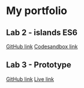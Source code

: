 # My portfolio

## Lab 2 - islands ES6
[GitHub link](https://github.com/Bram-Colleman/DEV5-portfolio/tree/main/Lab%202%20-%20Islands)
[Codesandbox link](https://codesandbox.io/p/sandbox/islandses6?file=%2Fstyles%2Fstyle.css%3A45%2C1&layout=%257B%2522sidebarPanel%2522%253A%2522EXPLORER%2522%252C%2522rootPanelGroup%2522%253A%257B%2522direction%2522%253A%2522horizontal%2522%252C%2522contentType%2522%253A%2522UNKNOWN%2522%252C%2522type%2522%253A%2522PANEL_GROUP%2522%252C%2522id%2522%253A%2522ROOT_LAYOUT%2522%252C%2522panels%2522%253A%255B%257B%2522type%2522%253A%2522PANEL_GROUP%2522%252C%2522contentType%2522%253A%2522UNKNOWN%2522%252C%2522direction%2522%253A%2522vertical%2522%252C%2522id%2522%253A%2522clpskesc600063j6hhdfb80zz%2522%252C%2522sizes%2522%253A%255B70%252C30%255D%252C%2522panels%2522%253A%255B%257B%2522type%2522%253A%2522PANEL_GROUP%2522%252C%2522contentType%2522%253A%2522EDITOR%2522%252C%2522direction%2522%253A%2522horizontal%2522%252C%2522id%2522%253A%2522EDITOR%2522%252C%2522panels%2522%253A%255B%257B%2522type%2522%253A%2522PANEL%2522%252C%2522contentType%2522%253A%2522EDITOR%2522%252C%2522id%2522%253A%2522clpskesc600023j6h2n3bvxjy%2522%257D%255D%257D%252C%257B%2522type%2522%253A%2522PANEL_GROUP%2522%252C%2522contentType%2522%253A%2522SHELLS%2522%252C%2522direction%2522%253A%2522horizontal%2522%252C%2522id%2522%253A%2522SHELLS%2522%252C%2522panels%2522%253A%255B%257B%2522type%2522%253A%2522PANEL%2522%252C%2522contentType%2522%253A%2522SHELLS%2522%252C%2522id%2522%253A%2522clpskesc600033j6h7ahp8551%2522%257D%255D%252C%2522sizes%2522%253A%255B100%255D%257D%255D%257D%252C%257B%2522type%2522%253A%2522PANEL_GROUP%2522%252C%2522contentType%2522%253A%2522DEVTOOLS%2522%252C%2522direction%2522%253A%2522vertical%2522%252C%2522id%2522%253A%2522DEVTOOLS%2522%252C%2522panels%2522%253A%255B%257B%2522type%2522%253A%2522PANEL%2522%252C%2522contentType%2522%253A%2522DEVTOOLS%2522%252C%2522id%2522%253A%2522clpskesc600053j6hwpdhqcep%2522%257D%255D%252C%2522sizes%2522%253A%255B100%255D%257D%255D%252C%2522sizes%2522%253A%255B50%252C50%255D%257D%252C%2522tabbedPanels%2522%253A%257B%2522clpskesc600023j6h2n3bvxjy%2522%253A%257B%2522tabs%2522%253A%255B%257B%2522id%2522%253A%2522clpskesc600013j6hkit7qodc%2522%252C%2522mode%2522%253A%2522permanent%2522%252C%2522type%2522%253A%2522FILE%2522%252C%2522filepath%2522%253A%2522%252Findex.html%2522%252C%2522state%2522%253A%2522IDLE%2522%257D%252C%257B%2522id%2522%253A%2522clpskhhr300023j6hl68hh6vz%2522%252C%2522mode%2522%253A%2522permanent%2522%252C%2522type%2522%253A%2522FILE%2522%252C%2522initialSelections%2522%253A%255B%257B%2522startLineNumber%2522%253A45%252C%2522startColumn%2522%253A1%252C%2522endLineNumber%2522%253A45%252C%2522endColumn%2522%253A1%257D%255D%252C%2522filepath%2522%253A%2522%252Fstyles%252Fstyle.css%2522%252C%2522state%2522%253A%2522IDLE%2522%257D%255D%252C%2522id%2522%253A%2522clpskesc600023j6h2n3bvxjy%2522%252C%2522activeTabId%2522%253A%2522clpskhhr300023j6hl68hh6vz%2522%257D%252C%2522clpskesc600053j6hwpdhqcep%2522%253A%257B%2522tabs%2522%253A%255B%257B%2522id%2522%253A%2522clpskesc600043j6h9bjgx2zd%2522%252C%2522mode%2522%253A%2522permanent%2522%252C%2522type%2522%253A%2522UNASSIGNED_PORT%2522%252C%2522port%2522%253A0%252C%2522path%2522%253A%2522%2522%257D%255D%252C%2522id%2522%253A%2522clpskesc600053j6hwpdhqcep%2522%252C%2522activeTabId%2522%253A%2522clpskesc600043j6h9bjgx2zd%2522%257D%252C%2522clpskesc600033j6h7ahp8551%2522%253A%257B%2522tabs%2522%253A%255B%255D%252C%2522id%2522%253A%2522clpskesc600033j6h7ahp8551%2522%257D%257D%252C%2522showDevtools%2522%253Atrue%252C%2522showShells%2522%253Atrue%252C%2522showSidebar%2522%253Atrue%252C%2522sidebarPanelSize%2522%253A15%257D)

## Lab 3 - Prototype
[GitHub link](https://github.com/Bram-Colleman/LAB3-Prototype)
[Live link](https://lab-3-prototype.vercel.app)
